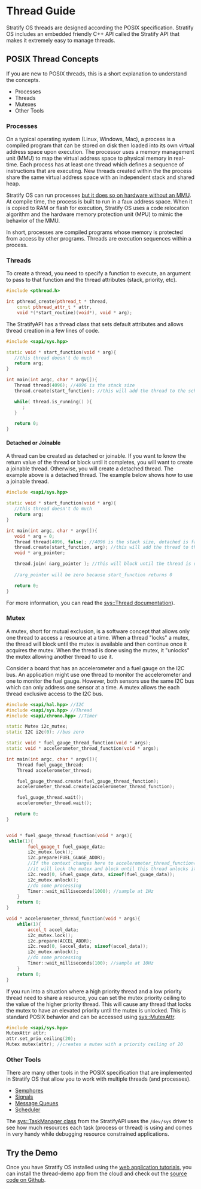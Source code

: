 # Thread Guide

Stratify OS threads are designed according the POSIX specification. Stratify OS includes an embedded friendly C++ API called the Stratify API that makes it extremely easy to manage threads.

## POSIX Thread Concepts

If you are new to POSIX threads, this is a short explanation to understand the concepts.

- Processes
- Threads
- Mutexes
- Other Tools

### Processes

On a typical operating system (Linux, Windows, Mac), a process is a compiled program that can be stored on disk then loaded into its own virtual address space upon execution. The processor uses a memory management unit (MMU) to map the virtual address space to physical memory in real-time. Each process has at least one thread which defines a sequence of instructions that are executing. New threads created within the the process share the same virtual address space with an independent stack and shared heap.

Stratify OS can run processes [but it does so on hardware without an MMU](https://blog.stratifylabs.co/device/2014-05-03-Applications-without-MMU/). At compile time, the process is built to run in a faux address space. When it is copied to RAM or flash for execution, Stratify OS uses a code relocation algorithm and the hardware memory protection unit (MPU) to mimic the behavior of the MMU.

In short, processes are compiled programs whose memory is protected from access by other programs. Threads are execution sequences within a process.

### Threads

To create a thread, you need to specify a function to execute, an argument to pass to that function and the thread attributes (stack, priority, etc).

```c++
#include <pthread.h>

int pthread_create(pthread_t * thread, 
    const pthread_attr_t * attr,
    void *(*start_routine)(void*), void * arg);
```

The StratifyAPI has a thread class that sets default attributes and allows thread creation in a few lines of code.

```c++
#include <sapi/sys.hpp>

static void * start_function(void * arg){
   //this thread doesn't do much
   return arg;
}

int main(int argc, char * argv[]){
   Thread thread(4096); //4096 is the stack size
   thread.create(start_function); //this will add the thread to the scheduler

   while( thread.is_running() ){
      ;
   }

   return 0;
}

```

#### Detached or Joinable

A thread can be created as detached or joinable. If you want to know the return value of the thread or block until it completes, you will want to create a joinable thread. Otherwise, you will create a detached thread. The example above is a detached thread. The example below shows how to use a joinable thread.

```c++
#include <sapi/sys.hpp>

static void * start_function(void * arg){
   //this thread doesn't do much
   return arg;
}

int main(int argc, char * argv[]){
   void * arg = 0;
   Thread thread(4096, false); //4096 is the stack size, detached is false
   thread.create(start_function, arg); //this will add the thread to the scheduler
   void * arg_pointer;

   thread.join( &arg_pointer ); //this will block until the thread is done
  
   //arg_pointer will be zero because start_function returns 0

   return 0;
}
```

For more information, you can read the [sys::Thread documentation](../StratifyAPI/#classsys_1_1_thread)).

### Mutex

A mutex, short for mutual exclusion, is a software concept that allows only one thread to access a resource at a time.  When a thread "locks" a mutex, the thread will block until the mutex is available and then continue once it acquires the mutex. When the thread is done using the mutex, it "unlocks" the mutex allowing another thread to use it.

Consider a board that has an accelerometer and a fuel gauge on the I2C bus. An application might use one thread to monitor the accelerometer and one to monitor the fuel gauge. However, both sensors use the same I2C bus which can only address one sensor at a time. A mutex allows the each thread exclusive access to the I2C bus.

```c++
#include <sapi/hal.hpp> //I2C 
#include <sapi/sys.hpp> //Thread
#include <sapi/chrono.hpp> //Timer

static Mutex i2c_mutex;
static I2C i2c(0); //bus zero

static void * fuel_gauge_thread_function(void * args);
static void * accelerometer_thread_function(void * args);

int main(int argc, char * argv[]){
    Thread fuel_guage_thread;
    Thread accelerometer_thread;

    fuel_gauge_thread.create(fuel_gauge_thread_function);
    accelerometer_thread.create(accelerometer_thread_function);

    fuel_guage_thread.wait();
    accelerometer_thread.wait();

   return 0;
}


void * fuel_gauge_thread_function(void * args){
 while(1){
        fuel_guage_t fuel_guage_data;
        i2c_mutex.lock();
        i2c.prepare(FUEL_GUAGE_ADDR);
        //If the context changes here to accelerometer_thread_function(), 
        //it will lock the mutex and block until this thread unlocks it.
        i2c.read(0, &fuel_guage_data, sizeof(fuel_guage_data));
        i2c_mutex.unlock();
        //do some processing
        Timer::wait_milliseconds(1000); //sample at 1Hz
    }
    return 0;
}

void * accelerometer_thread_function(void * args){
    while(1){
        accel_t accel_data;
        i2c_mutex.lock();
        i2c.prepare(ACCEL_ADDR);
        i2c.read(0, &accel_data, sizeof(accel_data));
        i2c_mutex.unlock();
        //do some processing
        Timer::wait_milliseconds(100); //sample at 10Hz
    }
    return 0;
}
```

If you run into a situation where a high priority thread and a low priority thread need to share a resource, you can set the mutex priority ceiling to the value of the higher priority thread. This will cause any thread that locks the mutex to have an elevated priority until the mutex is unlocked. This is standard POSIX behavior and can be accessed using [sys::MutexAttr](../StratifyAPI/#classsys_1_1_mutex_attributes).

```c++
#include <sapi/sys.hpp>
MutexAttr attr;
attr.set_prio_ceiling(20);
Mutex mutex(attr); //creates a mutex with a priority ceiling of 20
```
### Other Tools

There are many other tools in the POSIX specification that are implemented in Stratify OS that allow you to work with multiple threads (and processes).

- [Semphores](../StratifyAPI/#classsys_1_1_sem)
- [Signals](../StratifyAPI/#classsys_1_1_signal)
- [Message Queues](../StratifyAPI/#classsys_1_1_mq)
- [Scheduler](../StratifyAPI/#classsys_1_1_sched)

The [sys::TaskManager class](../StratifyAPI/#classsys_1_1_task_manager) from the StratifyAPI uses the `/dev/sys` driver to see how much resources each task (process or thread) is using and comes in very handy while debugging resource constrained applications.

## Try the Demo

Once you have Stratify OS installed using the [web application tutorials](https://app.stratifylabs.co), you can install the thread-demo app from the cloud and check out the [source code on Github](https://github.com/StratifyLabs/thread-demo).


